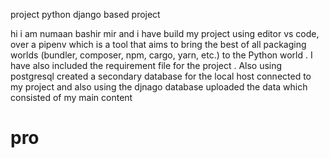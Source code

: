 project
python django  based project 

hi 
i am numaan bashir mir and i have build my project using editor vs code, over a pipenv which is a tool that aims to bring the best of all packaging worlds (bundler, composer, npm, cargo, yarn, etc.) to the Python world . I have also included the requirement file for the project . Also using postgresql created a secondary database for the local host connected to my project and also using the djnago database uploaded the data which consisted of my main content  



# pro
